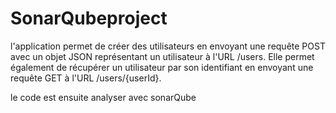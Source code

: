 # SonarQubeproject
 l'application permet de créer des utilisateurs en envoyant une requête POST 
 avec un objet JSON représentant un utilisateur à l'URL /users. Elle permet également de récupérer un utilisateur
 par son identifiant en envoyant une requête GET à l'URL /users/{userId}.

 le code est ensuite analyser avec sonarQube
 
